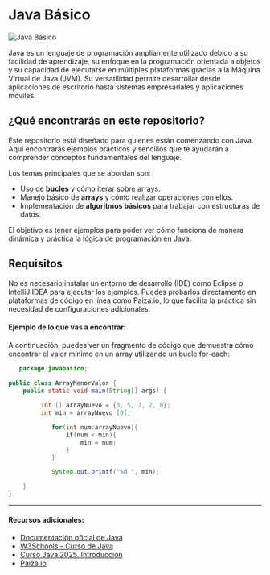 
# Java Básico
![Java Básico](https://c4.wallpaperflare.com/wallpaper/974/747/684/java-developer-hd-wallpaper-preview.jpg)

Java es un lenguaje de programación ampliamente utilizado debido a su facilidad de aprendizaje, su enfoque en la programación orientada a objetos y su capacidad de ejecutarse en múltiples plataformas gracias a la Máquina Virtual de Java (JVM). 
Su versatilidad permite desarrollar desde aplicaciones de escritorio hasta sistemas empresariales y aplicaciones móviles.

## ¿Qué encontrarás en este repositorio?

Este repositorio está diseñado para quienes están comenzando con Java. Aquí encontrarás ejemplos prácticos y sencillos que te ayudarán a comprender conceptos fundamentales del lenguaje.

Los temas principales que se abordan son:

- Uso de **bucles** y cómo iterar sobre arrays.
- Manejo básico de **arrays** y cómo realizar operaciones con ellos.
- Implementación de **algoritmos básicos** para trabajar con estructuras de datos.

El objetivo es tener ejemplos para poder ver cómo funciona de manera dinámica y práctica la lógica de programación en Java.

## Requisitos

No es necesario instalar un entorno de desarrollo (IDE) como Eclipse o IntelliJ IDEA para ejecutar los ejemplos.
Puedes probarlos directamente en plataformas de código en línea como Paiza.io, lo que facilita la práctica sin necesidad de configuraciones adicionales.


#### Ejemplo de lo que vas a encontrar:
A continuación, puedes ver un fragmento de código que demuestra cómo encontrar el valor mínimo en un array utilizando un bucle for-each:
```java
   package javabasico;

public class ArrayMenorValor {
	public static void main(String[] args) {
		
		 int [] arrayNuevo = {3, 5, 7, 2, 8};
		 int min = arrayNuevo [0];

		    for(int num:arrayNuevo){
		        if(num < min){
		            min = num;
		        }
		    }

		    System.out.printf("%d ", min);

	}
}
```

***
#### Recursos adicionales:
- [Documentación oficial de Java](https://docs.oracle.com/en/java/)
- [W3Schools - Curso de Java](https://www.w3schools.com/java/)
- [Curso Java 2025. Introducción](https://www.youtube.com/watch?v=_WJkT42l7Wk&ab_channel=pildorasinformaticas)
- [Paiza.io](https://paiza.io/es/projects/new)




